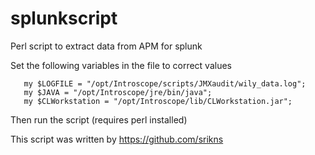 # splunkscript
Perl script to extract data from APM for splunk

Set the following variables in the file to correct values

```
   my $LOGFILE = "/opt/Introscope/scripts/JMXaudit/wily_data.log";
   my $JAVA = "/opt/Introscope/jre/bin/java";
   my $CLWorkstation = "/opt/Introscope/lib/CLWorkstation.jar";
```

Then run the script (requires perl installed) 

This script was written by https://github.com/srikns
